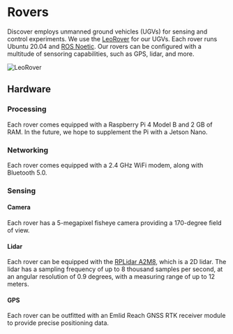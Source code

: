 # Rovers

Discover employs unmanned ground vehicles (UGVs) for sensing and control experiments.
We use the [LeoRover](leorover.tech) for our UGVs. Each rover runs Ubuntu 20.04
and [ROS Noetic](http://wiki.ros.org/noetic). Our rovers can be configured with
a multitude of sensoring capabilities, such as GPS, lidar, and more.

![LeoRover](https://uploads-ssl.webflow.com/5c75568c33fbe0230afcc8c6/5e8baf9b5262063f521aeb71_DSC_8637.jpg)

## Hardware

### Processing

Each rover comes equipped with a Raspberry Pi 4 Model B and 2 GB of RAM. 
In the future, we hope to supplement the Pi with a Jetson Nano.

### Networking

Each rover comes equipped with a 2.4 GHz WiFi modem, along with Bluetooth 5.0.

### Sensing

#### Camera

Each rover has a 5-megapixel fisheye camera providing a 170-degree field of view.

#### Lidar

Each rover can be equipped with the [RPLidar A2M8](https://www.slamtec.ai/home/rplidar_a2/),
which is a 2D lidar. The lidar has a sampling frequency of up to 8 thousand 
samples per second, at an angular resolution of 0.9 degrees, with a measuring 
range of up to 12 meters.

#### GPS

Each rover can be outfitted with an Emlid Reach GNSS RTK receiver module to provide precise positioning data.
